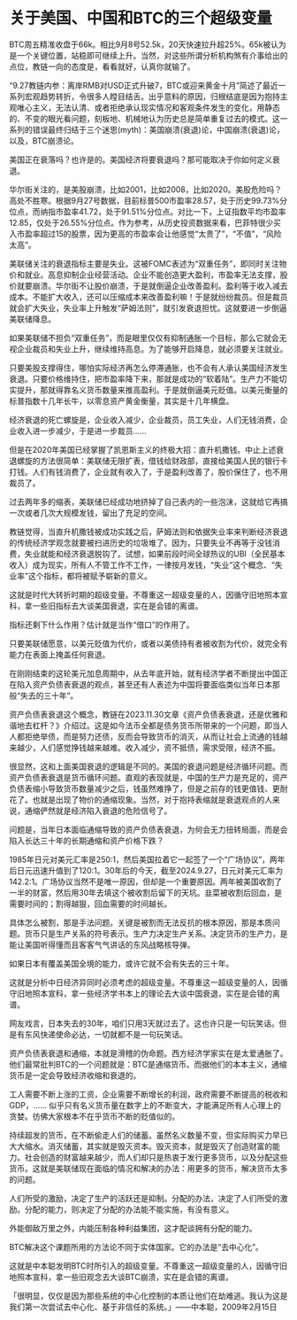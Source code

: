 # 关于美国、中国和BTC的三个超级变量

BTC周五精准收盘于66k。相比9月8号52.5k，20天快速拉升超25%。65k被认为是一个关键位置，站稳即可继续上升。当然，对这些所谓分析机构煞有介事给出的点位，教链一向的态度是，看看就好，认真你就输了。

“9.27教链内参：离岸RMB对USD正式升破7，BTC或迎来黄金十月”简述了最近一系列宏观趋势转折，令很多人瞠目结舌。出乎意料的原因，归根结底是因为抱持主观唯心主义，无法认清、或者拒绝承认现实情况和客观条件发生的变化，用静态的、不变的眼光看问题，刻板地、机械地认为历史总是简单重复过去的模式。这一系列的错误最终归结于三个迷思(myth)：美国崩溃(衰退)论，中国崩溃(衰退)论，以及，BTC崩溃论。

美国正在衰落吗？也许是的。美国经济将要衰退吗？那可能取决于你如何定义衰退。

华尔街关注的，是美股崩溃，比如2001，比如2008，比如2020。美股危险吗？高处不胜寒。根据9月27号数据，目前标普500市盈率28.57，处于历史99.73%分位点，而纳指市盈率41.72，处于91.51%分位点。对比一下，上证指数平均市盈率12.85，仅处于26.55%分位点。作为参考，从历史投资数据来看，巴菲特很少买入市盈率超过15的股票，因为更高的市盈率会让他感觉“太贵了”，“不值”，“风险太高”。

美联储关注的衰退指标主要是失业。这被FOMC表述为“双重任务”，即同时关注物价和就业。高息抑制企业经营活动。企业不能创造更大盈利，市盈率无法支撑，股价就要崩溃。华尔街不让股价崩溃，于是就倒逼企业改善盈利。盈利等于收入减去成本。不能扩大收入，还可以压缩成本来改善盈利嘛！于是就纷纷裁员。但是裁员就会扩大失业，失业率上升触发“萨姆法则”，就引发衰退担忧。这就要进一步倒逼美联储降息。

如果美联储不担负“双重任务”，而是眼里仅仅有抑制通胀一个目标，那么它就会无视企业裁员和失业上升，继续维持高息。为了能够开启降息，就必须要关注就业。

只要美股支撑得住，哪怕实际经济再怎么停滞通胀，也不会有人承认美国经济发生衰退。只要价格维持住，把市盈率降下来，那就是成功的“软着陆”。生产力不能切实提升，那就得靠名义货币数量来推高盈利。于是就倒逼美元贬值。以美元衡量的标普指数十几年长牛，以零息资产黄金衡量，其实是十几年横盘。

经济衰退的死亡螺旋是，企业收入减少，企业裁员，员工失业，人们无钱消费，企业收入进一步减少，于是进一步裁员……

但是在2020年美国已经掌握了凯恩斯主义的终极大招：直升机撒钱。中止上述衰退螺旋的方法很简单：美联储无限扩表，借钱给财政部，直接给美国人民的银行卡打钱。人们有钱消费了，企业就有收入了，于是盈利改善了，股价保住了，也不用裁员了。

过去两年多的缩表，美联储已经成功地挤掉了自己表内的一些泡沫，这就给它再搞一次或者几次大规模发钱，留出了充足的空间。

教链觉得，当直升机撒钱被成功实践之后，萨姆法则和依据失业率来判断经济衰退的传统经济学观念就要被扫进历史的垃圾堆了。因为，只要失业不再等于没钱消费，失业就能和经济衰退脱钩了。试想，如果前段时间全球热议的UBI（全民基本收入）成为现实，所有人不管工作不工作，一律按月发钱，“失业”这个概念、“失业率”这个指标，都将被赋予崭新的意义。

这就是时代大转折时期的超级变量。不尊重这一超级变量的人，因循守旧地照本宣科，拿一些旧指标去大谈美国衰退，实在是会错的离谱。

指标还剩下什么作用？估计就是当作“借口”的作用了。

只要美联储愿意，以美元贬值为代价，或者以美债持有者被收割为代价，就完全有能力在表面上掩盖任何衰退。

在刚刚结束的这轮美元加息周期中，从去年底开始，就有经济学者不断提出中国正在陷入资产负债表衰退的观点，甚至还有人表述为中国将要面临类似当年日本那般“失去的三十年”。

资产负债表衰退这个概念，教链在2023.11.30文章《资产负债表衰退，还是优雅和谐地去杠杆？》介绍过。这是如今法币全都是债务货币所带来的一个问题，即当人人都拒绝举债，而是努力还债，反而会导致货币的消灭，从而让社会上流通的钱越来越少，人们感觉挣钱越来越难。收入减少，资不抵债，需求受限，经济不振。

很显然，这和上面美国衰退的逻辑是不同的。美国的衰退问题是经济循环问题。而资产负债表衰退是货币循环问题。直观的表现就是，中国的生产力是充足的，资产负债表缩小导致货币数量减少之后，钱虽然难挣了，但是之前存的钱更值钱、更耐花了。也就是出现了物价的通缩现象。当然，对于抱持表缩就是衰退观点的人来说，通缩俨然就是经济陷入衰退的危险信号了。

问题是，当年日本面临通缩导致的资产负债表衰退，为何会无力扭转局面，而是会陷入长达三十年的长期通缩和资产价格下跌？

1985年日元对美元汇率是250:1，然后美国拉着它一起签了一个“广场协议”，两年后日元迅速升值到了120:1。30年后的今天，截至2024.9.27，日元对美元汇率为142.2:1。广场协议当然不是唯一原因，但却是一个重要原因。两年被美国收割了一半的财富，然后用30年去填这个被收割后留下的天坑。韭菜被收割后回血，是需要时间的；割得越狠，回血需要的时间越长。

具体怎么被割，那是手法问题。关键是被割而无法反抗的根本原因，那是本质问题。货币只是生产关系的符号表示。生产力决定生产关系。决定货币的生产力，是能让美国听得懂而且客客气气讲话的东风战略核导弹。

如果日本有覆盖美国全境的能力，或许它就不会有失去的三十年。

这就是分析中日经济异同时必须考虑的超级变量。不尊重这一超级变量的人，因循守旧地照本宣科，拿一些经济学书本上的理论去大谈中国衰退，实在是会错的离谱。

网友戏言，日本失去的30年，咱们只用3天就过去了。这也许只是一句玩笑话。但是有东风快递使命必达，一切就都不是一句玩笑话。

资产负债表衰退和通缩，本就是滑稽的伪命题。西方经济学家实在是太爱通胀了。他们最常批判BTC的一个问题就是：BTC是通缩货币。而据他们的本本主义，通缩货币是一定会导致经济收缩和衰退的。

工人需要不断上涨的工资，企业需要不断增长的利润，政府需要不断提高的税收和GDP，…… 似乎只有名义货币量在数字上的不断变大，才能满足所有人心理上的贪婪。彷佛大家根本不在乎货币不断的贬值似的。

持续超发的货币，在不断偷走人们的储蓄。虽然名义数量不变，但实际购买力早已大大缩水。消灭储蓄，其实就是毁灭资本。毁灭资本，就是毁灭了创造财富的能力。社会创造的财富越来越少，而人们却只是热衷于发行更多货币，以及分配这些货币。这就是美联储现在面临的情况和解决的办法：用更多的货币，解决货币太多的问题。

人们所受的激励，决定了生产的活跃还是抑制。分配的办法，决定了人们所受的激励。分配的能力，则决定了分配的办法能不能实施，有没有意义。

外能御敌万里之外，内能压制各种利益集团，这才配谈拥有分配的能力。

BTC解决这个课题所用的方法论不同于实体国家。它的办法是“去中心化”。

这就是中本聪发明BTC时所引入的超级变量。不尊重这一超级变量的人，因循守旧地照本宣科，拿一些旧观念去大谈BTC崩溃，实在是会错的离谱。

「很明显，仅仅是因为那些系统的中心化控制的本质让他们在劫难逃。我认为这是我们第一次尝试去中心化、基于非信任的系统。」——中本聪，2009年2月15日
